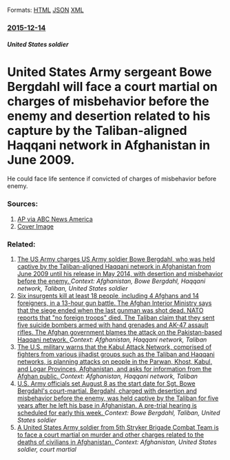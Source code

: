 
Formats: [HTML](/news/2015/12/14/united-states-army-sergeant-bowe-bergdahl-will-face-a-court-martial-on-charges-of-misbehavior-before-the-enemy-and-desertion-related-to-his.html)  [JSON](/news/2015/12/14/united-states-army-sergeant-bowe-bergdahl-will-face-a-court-martial-on-charges-of-misbehavior-before-the-enemy-and-desertion-related-to-his.json)  [XML](/news/2015/12/14/united-states-army-sergeant-bowe-bergdahl-will-face-a-court-martial-on-charges-of-misbehavior-before-the-enemy-and-desertion-related-to-his.xml)  

### [2015-12-14](/news/2015/12/14/index.md)

##### United States soldier
# United States Army sergeant Bowe Bergdahl will face a court martial on charges of misbehavior before the enemy and desertion related to his capture by the Taliban-aligned Haqqani network in Afghanistan in June 2009. 

He could face life sentence if convicted of charges of misbehavior before enemy.


### Sources:

1. [AP via ABC News America](http://abcnews.go.com/Politics/bowe-bergdahl-face-general-court-martial/story?id=35761933)
1. [Cover Image](http://a.abcnews.com/images/US/Gty_Bergdahl_mm_150917_16x9_992.jpg)

### Related:

1. [The US Army charges US Army soldier Bowe Bergdahl, who was held captive by the Taliban-aligned Haqqani network in Afghanistan from June 2009 until his release in May 2014, with desertion and misbehavior before the enemy. ](/news/2015/03/25/the-us-army-charges-us-army-soldier-bowe-bergdahl-who-was-held-captive-by-the-taliban-aligned-haqqani-network-in-afghanistan-from-june-2009.md) _Context: Afghanistan, Bowe Bergdahl, Haqqani network, Taliban, United States soldier_
2. [Six insurgents kill at least 18 people, including 4 Afghans and 14 foreigners, in a 13-hour gun battle. The Afghan Interior Ministry says that the siege ended when the last gunman was shot dead. NATO reports that "no foreign troops" died. The Taliban claim that they sent five suicide bombers armed with hand grenades and AK-47 assault rifles. The Afghan government blames the attack on the Pakistan-based Haqqani network. ](/news/2018/01/21/six-insurgents-kill-at-least-18-people-including-4-afghans-and-14-foreigners-in-a-13-hour-gun-battle-the-afghan-interior-ministry-says-th.md) _Context: Afghanistan, Haqqani network, Taliban_
3. [The U.S. military warns that the Kabul Attack Network, comprised of fighters from various jihadist groups such as the Taliban and Haqqani networks, is planning attacks on people in the Parwan, Khost, Kabul, and Logar Provinces, Afghanistan, and asks for information from the Afghan public. ](/news/2016/04/27/the-u-s-military-warns-that-the-kabul-attack-network-comprised-of-fighters-from-various-jihadist-groups-such-as-the-taliban-and-haqqani-ne.md) _Context: Afghanistan, Haqqani network, Taliban_
4. [U.S. Army officials set August 8 as the start date for Sgt. Bowe Bergdahl's court-martial. Bergdahl, charged with desertion and misbehavior before the enemy, was held captive by the Taliban for five years after he left his base in Afghanistan. A pre-trial hearing is scheduled for early this week. ](/news/2016/01/10/u-s-army-officials-set-august-8-as-the-start-date-for-sgt-bowe-bergdahlas-court-martial-bergdahl-charged-with-desertion-and-misbehavio.md) _Context: Bowe Bergdahl, Taliban, United States soldier_
5. [A United States Army soldier from 5th Stryker Brigade Combat Team is to face a court martial on murder and other charges related to the deaths of civilians in Afghanistan. ](/news/2010/10/15/a-united-states-army-soldier-from-5th-stryker-brigade-combat-team-is-to-face-a-court-martial-on-murder-and-other-charges-related-to-the-deat.md) _Context: Afghanistan, United States soldier, court martial_

